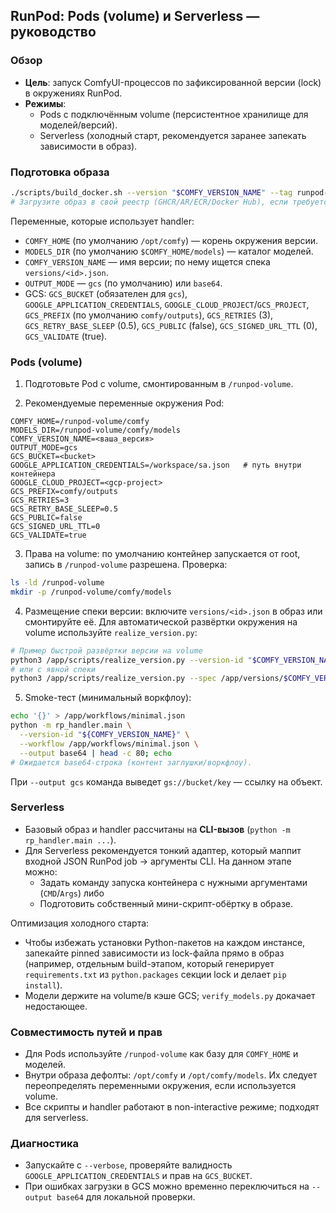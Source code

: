 ## RunPod: Pods (volume) и Serverless — руководство

### Обзор

-   **Цель**: запуск ComfyUI-процессов по зафиксированной версии (lock) в окружениях RunPod.
-   **Режимы**:
    -   Pods с подключённым volume (персистентное хранилище для моделей/версий).
    -   Serverless (холодный старт, рекомендуется заранее запекать зависимости в образ).

### Подготовка образа

```bash
./scripts/build_docker.sh --version "$COMFY_VERSION_NAME" --tag runpod-comfy:local
# Загрузите образ в свой реестр (GHCR/AR/ECR/Docker Hub), если требуется.
```

Переменные, которые использует handler:

-   `COMFY_HOME` (по умолчанию `/opt/comfy`) — корень окружения версии.
-   `MODELS_DIR` (по умолчанию `$COMFY_HOME/models`) — каталог моделей.
-   `COMFY_VERSION_NAME` — имя версии; по нему ищется спека `versions/<id>.json`.
-   `OUTPUT_MODE` — `gcs` (по умолчанию) или `base64`.
-   GCS: `GCS_BUCKET` (обязателен для `gcs`), `GOOGLE_APPLICATION_CREDENTIALS`, `GOOGLE_CLOUD_PROJECT`/`GCS_PROJECT`,
    `GCS_PREFIX` (по умолчанию `comfy/outputs`), `GCS_RETRIES` (3), `GCS_RETRY_BASE_SLEEP` (0.5), `GCS_PUBLIC` (false), `GCS_SIGNED_URL_TTL` (0), `GCS_VALIDATE` (true).

### Pods (volume)

1. Подготовьте Pod с volume, смонтированным в `/runpod-volume`.

2. Рекомендуемые переменные окружения Pod:

```text
COMFY_HOME=/runpod-volume/comfy
MODELS_DIR=/runpod-volume/comfy/models
COMFY_VERSION_NAME=<ваша_версия>
OUTPUT_MODE=gcs
GCS_BUCKET=<bucket>
GOOGLE_APPLICATION_CREDENTIALS=/workspace/sa.json   # путь внутри контейнера
GOOGLE_CLOUD_PROJECT=<gcp-project>
GCS_PREFIX=comfy/outputs
GCS_RETRIES=3
GCS_RETRY_BASE_SLEEP=0.5
GCS_PUBLIC=false
GCS_SIGNED_URL_TTL=0
GCS_VALIDATE=true
```

3. Права на volume: по умолчанию контейнер запускается от root, запись в `/runpod-volume` разрешена. Проверка:

```bash
ls -ld /runpod-volume
mkdir -p /runpod-volume/comfy/models
```

4. Размещение спеки версии: включите `versions/<id>.json` в образ или смонтируйте её.
   Для автоматической развёртки окружения на volume используйте `realize_version.py`:

```bash
# Пример быстрой развёртки версии на volume
python3 /app/scripts/realize_version.py --version-id "$COMFY_VERSION_NAME"
# или с явной спеки
python3 /app/scripts/realize_version.py --spec /app/versions/$COMFY_VERSION_NAME.json
```

5. Smoke-тест (минимальный воркфлоу):

```bash
echo '{}' > /app/workflows/minimal.json
python -m rp_handler.main \
  --version-id "${COMFY_VERSION_NAME}" \
  --workflow /app/workflows/minimal.json \
  --output base64 | head -c 80; echo
# Ожидается base64-строка (контент заглушки/воркфлоу).
```

При `--output gcs` команда выведет `gs://bucket/key` — ссылку на объект.

### Serverless

-   Базовый образ и handler рассчитаны на **CLI-вызов** (`python -m rp_handler.main ...`).
-   Для Serverless рекомендуется тонкий адаптер, который маппит входной JSON RunPod job → аргументы CLI.
    На данном этапе можно:
    -   Задать команду запуска контейнера с нужными аргументами (`CMD`/`Args`) либо
    -   Подготовить собственный мини-скрипт-обёртку в образе.

Оптимизация холодного старта:

-   Чтобы избежать установки Python-пакетов на каждом инстансе, запекайте pinned зависимости из lock-файла прямо в образ
    (например, отдельным build-этапом, который генерирует `requirements.txt` из `python.packages` секции lock и делает `pip install`).
-   Модели держите на volume/в кэше GCS; `verify_models.py` докачает недостающее.

### Совместимость путей и прав

-   Для Pods используйте `/runpod-volume` как базу для `COMFY_HOME` и моделей.
-   Внутри образа дефолты: `/opt/comfy` и `/opt/comfy/models`. Их следует переопределять переменными окружения, если используется volume.
-   Все скрипты и handler работают в non-interactive режиме; подходят для serverless.

### Диагностика

-   Запускайте с `--verbose`, проверяйте валидность `GOOGLE_APPLICATION_CREDENTIALS` и прав на `GCS_BUCKET`.
-   При ошибках загрузки в GCS можно временно переключиться на `--output base64` для локальной проверки.

